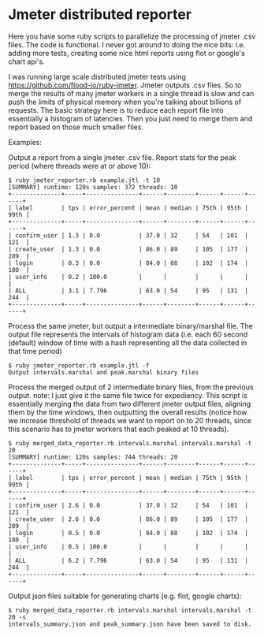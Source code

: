 # Jmeter distributed reporter
Here you have some ruby scripts to parallelize the processing of jmeter .csv files. The code is functional. I never got around to doing the nice bits: i.e. adding more tests, creating some nice html reports using flot or google's chart api's.

I was running large scale distributed jmeter tests using https://github.com/flood-io/ruby-jmeter. Jmeter outputs .csv files. So to merge the results of many jmeter workers in a single thread is slow and can push the limits of physical memory when you're talking about billions of requests. The basic strategy here is to reduce each report file into essentially a histogram of latencies. Then you just need to merge them and report based on those much smaller files.

Examples:

Output a report from a single jmeter .csv file. Report stats for the peak period (where threads were at or above 10):
```
$ ruby jmeter_reporter.rb example.jtl -t 10
[SUMMARY] runtime: 120s samples: 372 threads: 10
+--------------+-----+---------------+------+--------+------+------+------+
| label        | tps | error_percent | mean | median | 75th | 95th | 99th |
+--------------+-----+---------------+------+--------+------+------+------+
| confirm_user | 1.3 | 0.0           | 37.0 | 32     | 54   | 101  | 121  |
| create_user  | 1.3 | 0.0           | 86.0 | 89     | 105  | 177  | 289  |
| login        | 0.3 | 0.0           | 84.0 | 88     | 102  | 174  | 180  |
| user_info    | 0.2 | 100.0         |      |        |      |      |      |
| ALL          | 3.1 | 7.796         | 63.0 | 54     | 95   | 131  | 244  |
+--------------+-----+---------------+------+--------+------+------+------+
```

Process the same jmeter, but output a intermediate binary/marshal file. The output file represents the intervals of histogram data (i.e. each 60 second (default) window of time with a hash representing all the data collected in that time period)
```
$ ruby jmeter_reporter.rb example.jtl -f
Output intervals.marshal and peak.marshal binary files
```

Process the merged output of 2 intermediate binary files, from the previous output. note: I just give it the same file twice for expediency. This script is essentially merging the data from two different jmeter output files,  aligning them by the time windows, then outputting the overall results (notice how we increase threshold of threads we want to report on to 20 threads, since this scenario has to jmeter workers that each peaked at 10 threads).
```
$ ruby merged_data_reporter.rb intervals.marshal intervals.marshal -t 20
[SUMMARY] runtime: 120s samples: 744 threads: 20
+--------------+-----+---------------+------+--------+------+------+------+
| label        | tps | error_percent | mean | median | 75th | 95th | 99th |
+--------------+-----+---------------+------+--------+------+------+------+
| confirm_user | 2.6 | 0.0           | 37.0 | 32     | 54   | 101  | 121  |
| create_user  | 2.6 | 0.0           | 86.0 | 89     | 105  | 177  | 289  |
| login        | 0.5 | 0.0           | 84.0 | 88     | 102  | 174  | 180  |
| user_info    | 0.5 | 100.0         |      |        |      |      |      |
| ALL          | 6.2 | 7.796         | 63.0 | 54     | 95   | 131  | 244  |
+--------------+-----+---------------+------+--------+------+------+------+
```

Output json files suitable for generating charts (e.g. flot, google charts):
```
$ ruby merged_data_reporter.rb intervals.marshal intervals.marshal -t 20 -s
intervals_summary.json and peak_summary.json have been saved to disk.
```
